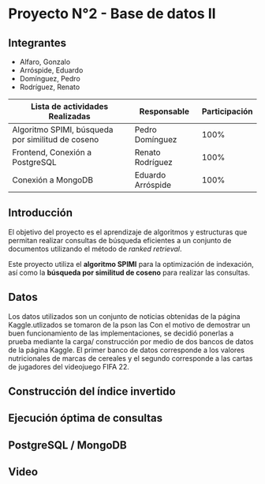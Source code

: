 # Proyecto N°2 - Base de datos II

## Integrantes

- Alfaro, Gonzalo
- Arróspide, Eduardo
- Domínguez, Pedro
- Rodríguez, Renato

| Lista de actividades Realizadas | Responsable                         | Participación |
|---------------------------------|-------------------------------------|------|
| Algoritmo SPIMI, búsqueda por similitud de coseno | Pedro Domínguez                |  100%  |
| Frontend, Conexión a PostgreSQL                   | Renato Rodríguez               |  100%  |
| Conexión a MongoDB                                | Eduardo Arróspide              |  100%  |


## Introducción

El objetivo del proyecto es el aprendizaje de algoritmos y estructuras que permitan realizar consultas de búsqueda eficientes a un conjunto de documentos utilizando el método de *ranked retrieval*. 

Este proyecto utiliza el **algoritmo SPIMI** para la optimización de indexación, así como la **búsqueda por similitud de coseno** para realizar las consultas.


## Datos

Los datos utilizados son un conjunto de noticias obtenidas de la página Kaggle[]().utlizados se tomaron de la pson las Con el motivo de demostrar un buen funcionamiento de las implementaciones, se decidió ponerlas a prueba mediante la carga/ construcción por medio de dos bancos de datos de la página Kaggle. El primer banco de datos corresponde a los valores nutricionales de marcas de cereales y el segundo corresponde a las cartas de jugadores del videojuego FIFA 22.

## Construcción del índice invertido

## Ejecución óptima de consultas

## PostgreSQL / MongoDB

## Video